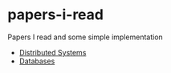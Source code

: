 # papers-i-read
Papers I read and some simple implementation

- [Distributed Systems](distributed_systems)
- [Databases](databases)
